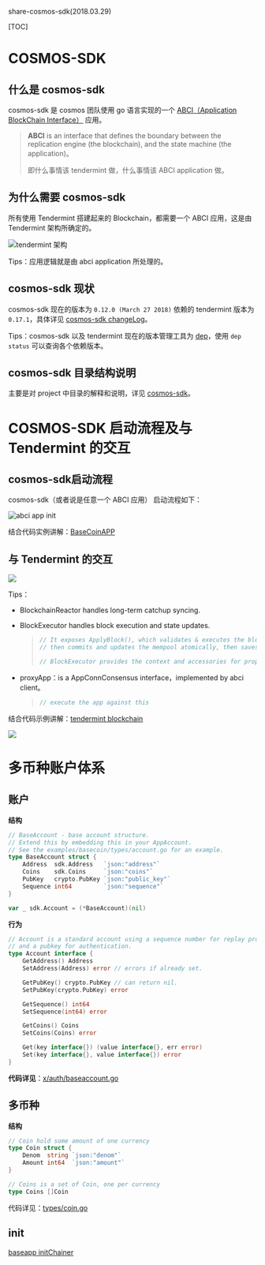share-cosmos-sdk(2018.03.29)

[TOC]

# COSMOS-SDK

## 什么是 cosmos-sdk

cosmos-sdk 是 cosmos 团队使用 go 语言实现的一个 [ABCI（Application BlockChain Interface）](https://github.com/tendermint/abci/blob/master/specification.rst) 应用。

>**ABCI** is an interface that defines the boundary between the replication engine (the blockchain), and the state machine (the application)。
>
>即什么事情该 tendermint 做，什么事情该 ABCI application 做。

## 为什么需要 cosmos-sdk

所有使用 Tendermint 搭建起来的 Blockchain，都需要一个 ABCI 应用，这是由 Tendermint 架构所确定的。

![tendermint 架构](https://raw.githubusercontent.com/kaifei-bianjie/images/master/tendermint-架构.jpg)

Tips：应用逻辑就是由 abci application 所处理的。

## cosmos-sdk 现状

cosmos-sdk 现在的版本为 `0.12.0 (March 27 2018)` 依赖的 tendermint 版本为 `0.17.1`，具体详见 [cosmos-sdk changeLog](https://github.com/cosmos/cosmos-sdk/blob/master/CHANGELOG.md)。

Tips：cosmos-sdk 以及 tendermint 现在的版本管理工具为 [dep](https://studygolang.com/articles/9435)，使用 `dep status` 可以查询各个依赖版本。

## cosmos-sdk 目录结构说明

主要是对 project 中目录的解释和说明，详见 [cosmos-sdk](https://github.com/cosmos/cosmos-sdk/tree/develop)。



# COSMOS-SDK 启动流程及与 Tendermint 的交互

## cosmos-sdk启动流程

cosmos-sdk（或者说是任意一个 ABCI 应用） 启动流程如下：

![abci app init](https://raw.githubusercontent.com/kaifei-bianjie/images/master/app_start_process.png)

结合代码实例讲解：[BaseCoinAPP](https://github.com/cosmos/cosmos-sdk/blob/develop/examples/basecoin/app/app.go)

## 与 Tendermint 的交互

![](https://raw.githubusercontent.com/kaifei-bianjie/images/master/tm-sdk-sequences.png)



Tips：

- BlockchainReactor handles long-term catchup syncing.

- BlockExecutor handles block execution and state updates.
   > ```go
   > // It exposes ApplyBlock(), which validates & executes the block, updates state w/ ABCI responses,
   > // then commits and updates the mempool atomically, then saves state.
   >
   > // BlockExecutor provides the context and accessories for properly executing a block.
   > ```

- proxyApp：is a AppConnConsensus interface，implemented by abci client。

   > ```go
   > // execute the app against this
   > ```



结合代码示例讲解：[tendermint blockchain](https://github.com/tendermint/tendermint/blob/master/blockchain/reactor.go)

![](http://on-img.com/chart_image/5abc9568e4b02cee4cf82ffd.png)

# 多币种账户体系

## 账户

**结构**

```go
// BaseAccount - base account structure.
// Extend this by embedding this in your AppAccount.
// See the examples/basecoin/types/account.go for an example.
type BaseAccount struct {
	Address  sdk.Address   `json:"address"`
	Coins    sdk.Coins     `json:"coins"`
	PubKey   crypto.PubKey `json:"public_key"`
	Sequence int64         `json:"sequence"`
}

var _ sdk.Account = (*BaseAccount)(nil)
```

**行为**

```go
// Account is a standard account using a sequence number for replay protection
// and a pubkey for authentication.
type Account interface {
	GetAddress() Address
	SetAddress(Address) error // errors if already set.

	GetPubKey() crypto.PubKey // can return nil.
	SetPubKey(crypto.PubKey) error

	GetSequence() int64
	SetSequence(int64) error

	GetCoins() Coins
	SetCoins(Coins) error

	Get(key interface{}) (value interface{}, err error)
	Set(key interface{}, value interface{}) error
}
```

**代码详见**：[x/auth/baseaccount.go](https://github.com/cosmos/cosmos-sdk/blob/develop/x/auth/baseaccount.go)

## 多币种

**结构**

```go
// Coin hold some amount of one currency
type Coin struct {
	Denom  string `json:"denom"`
	Amount int64  `json:"amount"`
}

// Coins is a set of Coin, one per currency
type Coins []Coin
```

代码详见：[types/coin.go](https://github.com/cosmos/cosmos-sdk/blob/develop/types/coin.go)

## init

[baseapp initChainer](/Users/kaifei/.gvm/pkgsets/go1.9.2/global/src/github.com/cosmos/cosmos-sdk/examples/basecoin/app/app.go)
